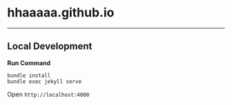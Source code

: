# hhaaaaa.github.io

---

## Local Development

**Run Command**

```
bundle install
bundle exec jekyll serve
```

Open `http://localhost:4000`

<!-- ## Referrence -->

<!-- - https://simpleicons.org -->
